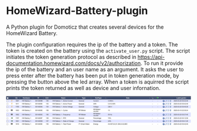 # HomeWizard-Battery-plugin
A Python plugin for Domoticz that creates several devices for the HomeWizard Battery.  

The plugin configuration requires the ip of the battery and a token.
The token is created on the battery using the `activate_user.py` script. 
The script initiates the token generation protocol as described in https://api-documentation.homewizard.com/docs/v2/authorization.
To run it provide the ip of the battery and an user name as an argument. 
It asks the user to press enter after the battery has been put in token generation mode, by pressing the button above the led array.
When a token is aquirred the script prints the token returned as well as device and user infornation.

![Devices](devices.png)
